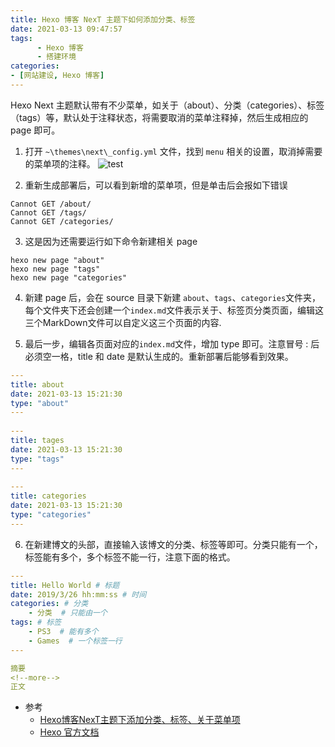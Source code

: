 ```yaml
---
title: Hexo 博客 NexT 主题下如何添加分类、标签
date: 2021-03-13 09:47:57
tags: 
      - Hexo 博客
      - 搭建环境
categories: 
- [网站建设, Hexo 博客]
---
```


Hexo Next 主题默认带有不少菜单，如关于（about）、分类（categories）、标签（tags）等，默认处于注释状态，将需要取消的菜单注释掉，然后生成相应的 page 即可。

<!--more-->

1. 打开 `~\themes\next\_config.yml` 文件，找到 `menu` 相关的设置，取消掉需要的菜单项的注释。
![test](https://cdn.jsdelivr.net/gh/cs-cshi/image-host/hexo-blog/hexo_next_menu.png)

2. 重新生成部署后，可以看到新增的菜单项，但是单击后会报如下错误
```
Cannot GET /about/
Cannot GET /tags/
Cannot GET /categories/
```

3. 这是因为还需要运行如下命令新建相关 page
```
hexo new page "about"
hexo new page "tags"
hexo new page "categories"
```

4. 新建 page 后，会在 source 目录下新建 `about`、`tags`、`categories`文件夹，每个文件夹下还会创建一个`index.md`文件表示关于、标签页分类页面，编辑这三个MarkDown文件可以自定义这三个页面的内容.

5. 最后一步，编辑各页面对应的`index.md`文件，增加 type 即可。注意冒号 : 后必须空一格，title 和 date 是默认生成的。重新部署后能够看到效果。
```yml
---
title: about
date: 2021-03-13 15:21:30
type: "about"
---
 
---
title: tages
date: 2021-03-13 15:21:30
type: "tags"
---
 
---
title: categories
date: 2021-03-13 15:21:30
type: "categories"
---
```

6. 在新建博文的头部，直接输入该博文的分类、标签等即可。分类只能有一个，标签能有多个，多个标签不能一行，注意下面的格式。
```yml
---
title: Hello World # 标题
date: 2019/3/26 hh:mm:ss # 时间
categories: # 分类
	- 分类  # 只能由一个
tags: # 标签
	- PS3  # 能有多个
	- Games  # 一个标签一行
---

摘要
<!--more-->
正文
```

- 参考
  - [Hexo博客NexT主题下添加分类、标签、关于菜单项](https://blog.csdn.net/mqdxiaoxiao/article/details/93644533)
  - [Hexo 官方文档](https://hexo.io/zh-cn/docs/front-matter)